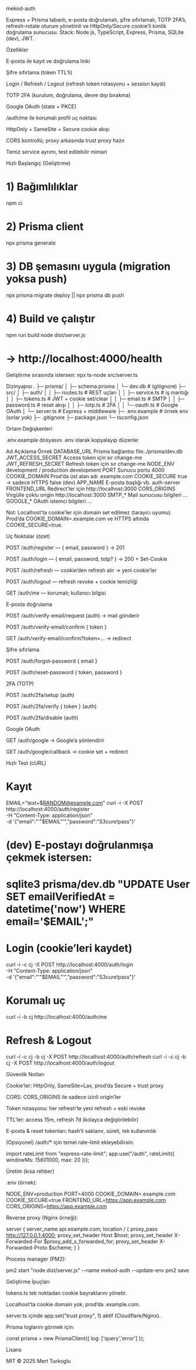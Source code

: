 mekod-auth

Express + Prisma tabanlı, e-posta doğrulamalı, şifre sıfırlamalı, TOTP 2FA’lı, refresh-rotate oturum yönetimli ve HttpOnly/Secure cookie’li kimlik doğrulama sunucusu.
Stack: Node.js, TypeScript, Express, Prisma, SQLite (dev), JWT.

Özellikler

E-posta ile kayıt ve doğrulama linki

Şifre sıfırlama (token TTL’li)

Login / Refresh / Logout (refresh token rotasyonu + session kaydı)

TOTP 2FA (kurulum, doğrulama, devre dışı bırakma)

Google OAuth (state + PKCE)

/auth/me ile korumalı profil uç noktası

HttpOnly + SameSite + Secure cookie akışı

CORS kontrollü; proxy arkasında trust proxy hazır

Temiz service ayrımı, test edilebilir mimari

Hızlı Başlangıç (Geliştirme)
# 1) Bağımlılıklar
npm ci

# 2) Prisma client
npx prisma generate

# 3) DB şemasını uygula (migration yoksa push)
npx prisma migrate deploy || npx prisma db push

# 4) Build ve çalıştır
npm run build
node dist/server.js
# -> http://localhost:4000/health


Geliştirme sırasında istersen:
npx ts-node src/server.ts

Dizinyapısı
.
├─ prisma/
│  ├─ schema.prisma
│  └─ dev.db                 # (gitignore)
├─ src/
│  ├─ auth/
│  │  ├─ routes.ts          # REST uçları
│  │  ├─ service.ts         # iş mantığı
│  │  ├─ tokens.ts          # JWT + cookie set/clear
│  │  ├─ email.ts           # SMTP
│  │  ├─ password.ts        # reset akışı
│  │  ├─ totp.ts            # 2FA
│  │  └─ oauth.ts           # Google OAuth
│  └─ server.ts             # Express + middleware
├─ .env.example             # örnek env (sırlar yok)
├─ .gitignore
├─ package.json
└─ tsconfig.json

Ortam Değişkenleri

.env.example dosyasını .env olarak kopyalayıp düzenle:

Ad	Açıklama	Örnek
DATABASE_URL	Prisma bağlantısı	file:./prisma/dev.db
JWT_ACCESS_SECRET	Access token için sır	change-me
JWT_REFRESH_SECRET	Refresh token için sır	change-me
NODE_ENV	development / production	development
PORT	Sunucu portu	4000
COOKIE_DOMAIN	Prod’da üst alan adı	.example.com
COOKIE_SECURE	true → sadece HTTPS	false (dev)
APP_NAME	E-posta başlığı vb.	auth-server
FRONTEND_URL	Redirect’ler için	http://localhost:3000
CORS_ORIGINS	Virgülle çoklu origin	http://localhost:3000
SMTP_*	Mail sunucusu bilgileri	…
GOOGLE_*	OAuth istemci bilgileri	…

Not: Localhost’ta cookie’ler için domain set edilmez (tarayıcı uyumu). Prod’da COOKIE_DOMAIN=.example.com ve HTTPS altında COOKIE_SECURE=true.

Uç Noktalar (özet)

POST /auth/register — { email, password } → 201

POST /auth/login — { email, password, totp? } → 200 + Set-Cookie

POST /auth/refresh — cookie’den refresh alır → yeni cookie’ler

POST /auth/logout — refresh revoke + cookie temizliği

GET /auth/me — korumalı; kullanıcı bilgisi

E-posta doğrulama

POST /auth/verify-email/request (auth) → mail gönderir

POST /auth/verify-email/confirm { token }

GET /auth/verify-email/confirm?token=... → redirect

Şifre sıfırlama

POST /auth/forgot-password { email }

POST /auth/reset-password { token, password }

2FA (TOTP)

POST /auth/2fa/setup (auth)

POST /auth/2fa/verify { token } (auth)

POST /auth/2fa/disable (auth)

Google OAuth

GET /auth/google → Google’a yönlendirir

GET /auth/google/callback → cookie set + redirect

Hızlı Test (cURL)
# Kayıt
EMAIL="test+$RANDOM@example.com"
curl -i -X POST http://localhost:4000/auth/register \
  -H "Content-Type: application/json" \
  -d '{"email":"'"$EMAIL"'","password":"S3cure!pass"}'

# (dev) E-postayı doğrulanmışa çekmek istersen:
# sqlite3 prisma/dev.db "UPDATE User SET emailVerifiedAt = datetime('now') WHERE email='$EMAIL';"

# Login (cookie’leri kaydet)
curl -i -c cj -X POST http://localhost:4000/auth/login \
  -H "Content-Type: application/json" \
  -d '{"email":"'"$EMAIL"'","password":"S3cure!pass"}'

# Korumalı uç
curl -i -b cj http://localhost:4000/auth/me

# Refresh & Logout
curl -i -c cj -b cj -X POST http://localhost:4000/auth/refresh
curl -i -c cj -b cj -X POST http://localhost:4000/auth/logout

Güvenlik Notları

Cookie’ler: HttpOnly, SameSite=Lax, prod’da Secure + trust proxy

CORS: CORS_ORIGINS ile sadece izinli origin’ler

Token rotasyonu: her refresh’te yeni refresh + eski revoke

TTL’ler: access 15m, refresh 7d (kolayca değiştirilebilir)

E-posta & reset tokenları: hash’li saklanır, süreli, tek kullanımlık

(Opsiyonel) /auth/* için temel rate-limit ekleyebilirsin:

import rateLimit from "express-rate-limit";
app.use("/auth", rateLimit({ windowMs: 15*60*1000, max: 20 }));

Üretim (kısa rehber)

.env (örnek):

NODE_ENV=production
PORT=4000
COOKIE_DOMAIN=.example.com
COOKIE_SECURE=true
FRONTEND_URL=https://app.example.com
CORS_ORIGINS=https://app.example.com


Reverse proxy (Nginx örneği):

server {
  server_name api.example.com;
  location / {
    proxy_pass         http://127.0.0.1:4000;
    proxy_set_header   Host $host;
    proxy_set_header   X-Forwarded-For $proxy_add_x_forwarded_for;
    proxy_set_header   X-Forwarded-Proto $scheme;
  }
}


Process manager (PM2):

pm2 start "node dist/server.js" --name mekod-auth --update-env
pm2 save

Geliştirme İpuçları

tokens.ts tek noktadan cookie bayraklarını yönetir.

Localhost’ta cookie domain yok; prod’da .example.com.

server.ts içinde app.set("trust proxy", 1) aktif (Cloudflare/Nginx).

Prisma loglarını görmek için:

const prisma = new PrismaClient({ log: ['query','error'] });

Lisans

MIT © 2025 Mert Turkoglu
